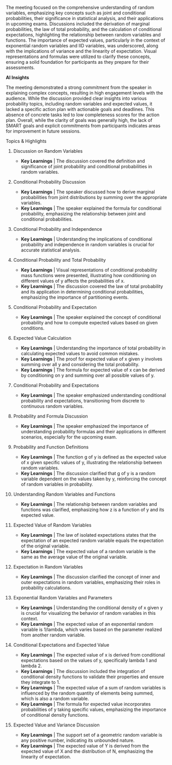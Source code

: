The meeting focused on the comprehensive understanding of random variables,
emphasizing key concepts such as joint and conditional probabilities, their
significance in statistical analysis, and their applications in upcoming exams.
Discussions included the derivation of marginal probabilities, the law of total
probability, and the calculation of conditional expectations, highlighting the
relationship between random variables and functions. The importance of expected
values, particularly in the context of exponential random variables and IID
variables, was underscored, along with the implications of variance and the
linearity of expectation. Visual representations and formulas were utilized to
clarify these concepts, ensuring a solid foundation for participants as they
prepare for their assessments.

**AI Insights**

The meeting demonstrated a strong commitment from the speaker in explaining
complex concepts, resulting in high engagement levels with the audience. While
the discussion provided clear insights into various probability topics,
including random variables and expected values, it lacked a specific action plan
with actionable goals and deadlines. This absence of concrete tasks led to low
completeness scores for the action plan. Overall, while the clarity of goals was
generally high, the lack of SMART goals and explicit commitments from
participants indicates areas for improvement in future sessions.

Topics & Highlights
 1.  Discussion on Random Variables
     * **Key Learnings** | The discussion covered the definition and significance of
       joint probability and conditional probabilities in random variables.
       
 2.  Conditional Probability Discussion
     * **Key Learnings** | The speaker discussed how to derive marginal
       probabilities from joint distributions by summing over the appropriate
       variables.
     * **Key Learnings** | The speaker explained the formula for conditional
       probability, emphasizing the relationship between joint and conditional
       probabilities.
       
 3.  Conditional Probability and Independence
     * **Key Learnings** | Understanding the implications of conditional probability
       and independence in random variables is crucial for accurate statistical
       analysis.
       
 4.  Conditional Probability and Total Probability
     * **Key Learnings** | Visual representations of conditional probability mass
       functions were presented, illustrating how conditioning on different
       values of y affects the probabilities of x.
     * **Key Learnings** | The discussion covered the law of total probability and
       its application in determining conditional probabilities, emphasizing the
       importance of partitioning events.
       
 5.  Conditional Probability and Expectation
     * **Key Learnings** | The speaker explained the concept of conditional
       probability and how to compute expected values based on given conditions.
       
 6.  Expected Value Calculation
     * **Key Learnings** | Understanding the importance of total probability in
       calculating expected values to avoid common mistakes.
     * **Key Learnings** | The proof for expected value of x given y involves
       summing over all y and considering the total probability.
     * **Key Learnings** | The formula for expected value of x can be derived by
       conditioning on y and summing over all possible values of y.
       
 7.  Conditional Probability and Expectations
     * **Key Learnings** | The speaker emphasized understanding conditional
       probability and expectations, transitioning from discrete to continuous
       random variables.
       
 8.  Probability and Formula Discussion
     * **Key Learnings** | The speaker emphasized the importance of understanding
       probability formulas and their applications in different scenarios,
       especially for the upcoming exam.
       
 9.  Probability and Function Definitions
     * **Key Learnings** | The function g of y is defined as the expected value of x
       given specific values of y, illustrating the relationship between random
       variables.
     * **Key Learnings** | The discussion clarified that g of y is a random variable
       dependent on the values taken by y, reinforcing the concept of random
       variables in probability.
       
 10. Understanding Random Variables and Functions
     * **Key Learnings** | The relationship between random variables and functions
       was clarified, emphasizing how z is a function of y and its expected
       value.
       
 11. Expected Value of Random Variables
     * **Key Learnings** | The law of isolated expectations states that the
       expectation of an expected random variable equals the expectation of the
       original variable.
     * **Key Learnings** | The expected value of a random variable is the same as
       the average value of the original variable.
       
 12. Expectation in Random Variables
     * **Key Learnings** | The discussion clarified the concept of inner and outer
       expectations in random variables, emphasizing their roles in probability
       calculations.
       
 13. Exponential Random Variables and Parameters
     * **Key Learnings** | Understanding the conditional density of x given y is
       crucial for visualizing the behavior of random variables in this context.
     * **Key Learnings** | The expected value of an exponential random variable is
       1/lambda, which varies based on the parameter realized from another
       random variable.
       
 14. Conditional Expectations and Expected Value
     * **Key Learnings** | The expected value of x is derived from conditional
       expectations based on the values of y, specifically lambda 1 and lambda
       2.
     * **Key Learnings** | The discussion included the integration of conditional
       density functions to validate their properties and ensure they integrate
       to 1.
     * **Key Learnings** | The expected value of a sum of random variables is
       influenced by the random quantity of elements being summed, which is also
       a random variable.
     * **Key Learnings** | The formula for expected value incorporates probabilities
       of y taking specific values, emphasizing the importance of conditional
       density functions.
       
 15. Expected Value and Variance Discussion
     * **Key Learnings** | The support set of a geometric random variable is any
       positive number, indicating its unbounded nature.
     * **Key Learnings** | The expected value of Y is derived from the expected
       value of X and the distribution of N, emphasizing the linearity of
       expectation.
       